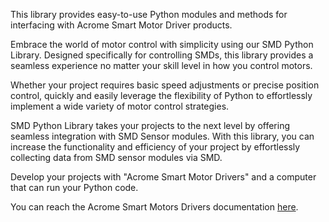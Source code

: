 This library provides easy-to-use Python modules and methods for interfacing with Acrome Smart Motor Driver products.

Embrace the world of motor control with simplicity using our SMD Python Library. Designed specifically for controlling SMDs, this library provides a seamless experience no matter your skill level in how you control motors.

Whether your project requires basic speed adjustments or precise position control, quickly and easily leverage the flexibility of Python to effortlessly implement a wide variety of motor control strategies.

SMD Python Library takes your projects to the next level by offering seamless integration with SMD Sensor modules. With this library, you can increase the functionality and efficiency of your project by effortlessly collecting data from SMD sensor modules via SMD.

Develop your projects with "Acrome Smart Motor Drivers" and a computer that can run your Python code.

You can reach the Acrome Smart Motors Drivers documentation [here](https://acrome-smd.readthedocs.io/en/latest/getting-started.html).